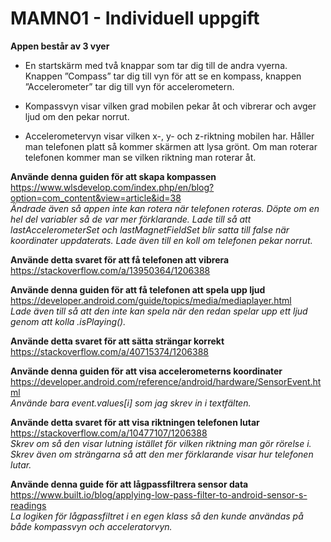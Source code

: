 # MAMN01 - Individuell uppgift
**Appen består av 3 vyer**

* En startskärm med två knappar som tar dig till de andra vyerna. Knappen ”Compass” tar dig till vyn för att se en kompass, knappen ”Accelerometer” tar dig till vyn för accelerometern.

* Kompassvyn visar vilken grad mobilen pekar åt och vibrerar och avger ljud om den pekar norrut. 

* Accelerometervyn visar vilken x-, y- och z-riktning mobilen har. Håller man telefonen platt så kommer skärmen att lysa grönt. Om man roterar telefonen kommer man se vilken riktning man roterar åt.

**Använde denna guiden för att skapa kompassen**  
https://www.wlsdevelop.com/index.php/en/blog?option=com_content&view=article&id=38  
*Ändrade även så appen inte kan rotera när telefonen roteras. Döpte om en hel del variabler så de var mer förklarande. Lade till så att lastAccelerometerSet och lastMagnetFieldSet blir satta till false när koordinater uppdaterats. Lade även till en koll om telefonen pekar norrut.*

**Använde detta svaret för att få telefonen att vibrera**  
https://stackoverflow.com/a/13950364/1206388

**Använde denna guiden för att få telefonen att spela upp ljud**  
https://developer.android.com/guide/topics/media/mediaplayer.html  
*Lade även till så att den inte kan spela när den redan spelar upp ett ljud genom att kolla .isPlaying().*

**Använde detta svaret för att sätta strängar korrekt**  
https://stackoverflow.com/a/40715374/1206388

**Använde denna guiden för att visa accelerometerns koordinater**  
https://developer.android.com/reference/android/hardware/SensorEvent.html  
*Använde bara event.values[i] som jag skrev in i textfälten.*

**Använde detta svaret för att visa riktningen telefonen lutar**  
https://stackoverflow.com/a/10477107/1206388  
*Skrev om så den visar lutning istället för vilken riktning man gör rörelse i. Skrev även om strängarna så att den mer förklarande visar hur telefonen lutar.*

**Använde denna guide för att lågpassfiltrera sensor data**  
https://www.built.io/blog/applying-low-pass-filter-to-android-sensor-s-readings  
*La logiken för lågpassfiltret i en egen klass så den kunde användas på både kompassvyn och acceleratorvyn.*

